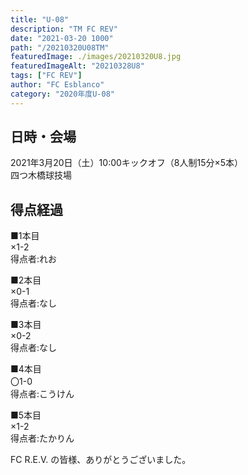 ```yaml
---
title: "U-08"
description: "TM FC REV"
date: "2021-03-20 1000"
path: "/20210320U08TM"
featuredImage: ./images/20210320U8.jpg
featuredImageAlt: "20210328U8"
tags: ["FC REV"]
author: "FC Esblanco"
category: "2020年度U-08"
---
```


## 日時・会場

2021年3月20日（土）10:00キックオフ（8人制15分×5本）<br>
四つ木橋球技場

## 得点経過

■1本目<br>
×1-2<br>
得点者:れお

■2本目<br>
×0-1<br>
得点者:なし

■3本目<br>
×0-2<br>
得点者:なし

■4本目<br>
〇1-0<br>
得点者:こうけん

■5本目<br>
×1-2<br>
得点者:たかりん


FC R.E.V. の皆様、ありがとうございました。

